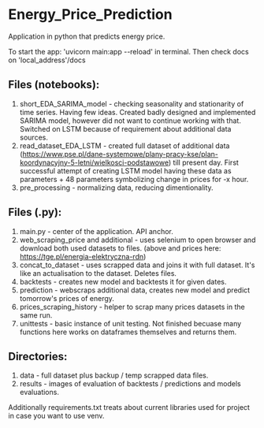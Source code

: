 # Energy_Price_Prediction
Application in python that predicts energy price.

To start the app: 'uvicorn main:app --reload' in terminal. Then check docs on 'local_address'/docs

## Files (notebooks):
1. short_EDA_SARIMA_model - checking seasonality and stationarity of time series. Having few ideas. Created badly designed and implemented SARIMA model, however did not want to continue working with that. Switched on LSTM because of requirement about additional data sources.
2. read_dataset_EDA_LSTM - created full dataset of additional data (https://www.pse.pl/dane-systemowe/plany-pracy-kse/plan-koordynacyjny-5-letni/wielkosci-podstawowe) till present day. First successful attempt of creating LSTM model having these data as parameters + 48 parameters symbolizing change in prices for -x hour.
3. pre_processing - normalizing data, reducing dimentionality.

## Files (.py):
1. main.py - center of the application. API anchor.
2. web_scraping_price and additional - uses selenium to open browser and download both used datasets to files. (above and prices here: https://tge.pl/energia-elektryczna-rdn)
3. concat_to_dataset - uses scrapped data and joins it with full dataset. It's like an actualisation to the dataset. Deletes files.
4. backtests - creates new model and backtests it for given dates. 
5. prediction - webscraps additional data, creates new model and predict tomorrow's prices of energy.
6. prices_scraping_history - helper to scrap many prices datasets in the same run.
7. unittests - basic instance of unit testing. Not finished becuase many functions here works on dataframes themselves and returns them.

## Directories:
1. data - full dataset plus backup / temp scrapped data files.
2. results - images of evaluation of backtests / predictions and models evaluations.

Additionally requirements.txt treats about current libraries used for project in case you want to use venv.